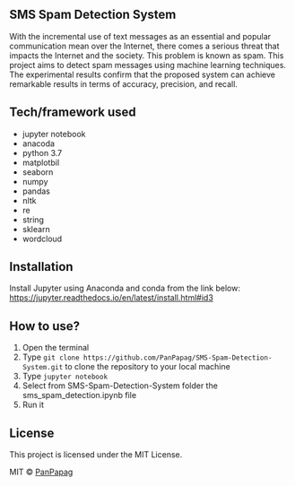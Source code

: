 ## SMS Spam Detection System
With the incremental use of text messages as an essential and popular communication mean over the Internet, there comes a serious threat that impacts the Internet and the society. This problem is known as spam. This project aims to detect spam messages using machine learning techniques. Τhe experimental results confirm that the proposed system can achieve remarkable results in terms of accuracy, precision, and recall.

## Tech/framework used
- jupyter notebook
- anacoda
- python 3.7
- matplotbil
- seaborn
- numpy
- pandas
- nltk
- re
- string
- sklearn
- wordcloud

## Installation
Install Jupyter using Anaconda and conda from the link below:\
https://jupyter.readthedocs.io/en/latest/install.html#id3

## How to use?
1. Open the terminal
2. Type ```git clone https://github.com/PanPapag/SMS-Spam-Detection-System.git``` 
   to clone the repository to your local machine
3. Type ```jupyter notebook```
4. Select from SMS-Spam-Detection-System folder the sms_spam_detection.ipynb file
5. Run it

## License
This project is licensed under the MIT License.

MIT © [PanPapag]()
